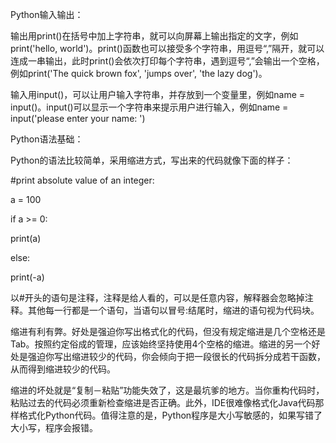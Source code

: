 Python输入输出：

输出用print()在括号中加上字符串，就可以向屏幕上输出指定的文字，例如print('hello, world')。print()函数也可以接受多个字符串，用逗号“,”隔开，就可以连成一串输出，此时print()会依次打印每个字符串，遇到逗号“,”会输出一个空格，例如print('The quick brown fox', 'jumps over', 'the lazy dog')。

输入用input()，可以让用户输入字符串，并存放到一个变量里，例如name = input()。input()可以显示一个字符串来提示用户进行输入，例如name = input('please enter your name: ')

Python语法基础：

Python的语法比较简单，采用缩进方式，写出来的代码就像下面的样子：

#print absolute value of an integer:

a = 100

if a >= 0:

  print(a)
  
else:

  print(-a)

以#开头的语句是注释，注释是给人看的，可以是任意内容，解释器会忽略掉注释。其他每一行都是一个语句，当语句以冒号:结尾时，缩进的语句视为代码块。

缩进有利有弊。好处是强迫你写出格式化的代码，但没有规定缩进是几个空格还是Tab。按照约定俗成的管理，应该始终坚持使用4个空格的缩进。缩进的另一个好处是强迫你写出缩进较少的代码，你会倾向于把一段很长的代码拆分成若干函数，从而得到缩进较少的代码。

缩进的坏处就是“复制－粘贴”功能失效了，这是最坑爹的地方。当你重构代码时，粘贴过去的代码必须重新检查缩进是否正确。此外，IDE很难像格式化Java代码那样格式化Python代码。值得注意的是，Python程序是大小写敏感的，如果写错了大小写，程序会报错。



